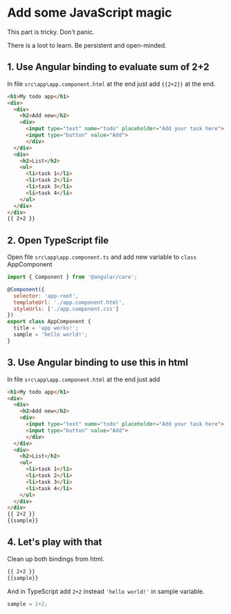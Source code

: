 # Add some JavaScript magic

This part is tricky. Don't panic.

There is a loot to learn. Be persistent and open-minded.

## 1. Use Angular binding to evaluate sum of 2+2

In file `src\app\app.component.html` at the end just add `{{2+2}}` at the end.

```html
<h1>My todo app</h1>
<div>
  <div>
    <h2>Add new</h2>
    <div>
      <input type="text" name="todo" placeholder="Add your task here">
      <input type="button" value="Add">
      </div>
  </div>
  <div>
    <h2>List</h2>
    <ul>
      <li>task 1</li>
      <li>task 2</li>
      <li>task 3</li>
      <li>task 4</li>
    </ul>
  </div>
</div>
{{ 2+2 }}
```


## 2. Open TypeScript file

Open file `src\app\app.component.ts` and add new variable to `class` AppComponent

```js
import { Component } from '@angular/core';

@Component({
  selector: 'app-root',
  templateUrl: './app.component.html',
  styleUrls: ['./app.component.css']
})
export class AppComponent {
  title = 'app works!';
  sample = 'hello world!';
}
```

## 3. Use Angular binding to use this in html

In file `src\app\app.component.html` at the end just add 

```html
<h1>My todo app</h1>
<div>
  <div>
    <h2>Add new</h2>
    <div>
      <input type="text" name="todo" placeholder="Add your task here">
      <input type="button" value="Add">
      </div>
  </div>
  <div>
    <h2>List</h2>
    <ul>
      <li>task 1</li>
      <li>task 2</li>
      <li>task 3</li>
      <li>task 4</li>
    </ul>
  </div>
</div>
{{ 2+2 }}
{{sample}}
```

## 4. Let's play with that

Clean up both bindings from html.

```html
{{ 2+2 }}
{{sample}}
```

And in TypeScript add `2+2` instead `'hello world!'` in sample variable.

```js
sample = 2+2;
```

